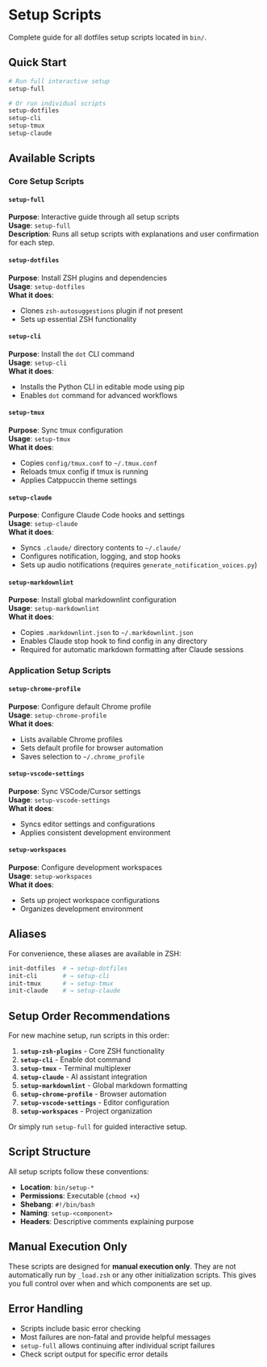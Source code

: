 # Setup Scripts

Complete guide for all dotfiles setup scripts located in `bin/`.

## Quick Start

```bash
# Run full interactive setup
setup-full

# Or run individual scripts
setup-dotfiles
setup-cli
setup-tmux
setup-claude
```

## Available Scripts

### Core Setup Scripts

#### `setup-full`

**Purpose**: Interactive guide through all setup scripts  
**Usage**: `setup-full`  
**Description**: Runs all setup scripts with explanations and user confirmation for each step.

#### `setup-dotfiles`

**Purpose**: Install ZSH plugins and dependencies  
**Usage**: `setup-dotfiles`  
**What it does**:

- Clones `zsh-autosuggestions` plugin if not present
- Sets up essential ZSH functionality

#### `setup-cli`

**Purpose**: Install the `dot` CLI command  
**Usage**: `setup-cli`  
**What it does**:

- Installs the Python CLI in editable mode using pip
- Enables `dot` command for advanced workflows

#### `setup-tmux`

**Purpose**: Sync tmux configuration  
**Usage**: `setup-tmux`  
**What it does**:

- Copies `config/tmux.conf` to `~/.tmux.conf`
- Reloads tmux config if tmux is running
- Applies Catppuccin theme settings

#### `setup-claude`

**Purpose**: Configure Claude Code hooks and settings  
**Usage**: `setup-claude`  
**What it does**:

- Syncs `.claude/` directory contents to `~/.claude/`
- Configures notification, logging, and stop hooks
- Sets up audio notifications (requires `generate_notification_voices.py`)

#### `setup-markdownlint`

**Purpose**: Install global markdownlint configuration  
**Usage**: `setup-markdownlint`  
**What it does**:

- Copies `.markdownlint.json` to `~/.markdownlint.json`
- Enables Claude stop hook to find config in any directory
- Required for automatic markdown formatting after Claude sessions

### Application Setup Scripts

#### `setup-chrome-profile`

**Purpose**: Configure default Chrome profile  
**Usage**: `setup-chrome-profile`  
**What it does**:

- Lists available Chrome profiles
- Sets default profile for browser automation
- Saves selection to `~/.chrome_profile`

#### `setup-vscode-settings`

**Purpose**: Sync VSCode/Cursor settings  
**Usage**: `setup-vscode-settings`  
**What it does**:

- Syncs editor settings and configurations
- Applies consistent development environment

#### `setup-workspaces`

**Purpose**: Configure development workspaces  
**Usage**: `setup-workspaces`  
**What it does**:

- Sets up project workspace configurations
- Organizes development environment

## Aliases

For convenience, these aliases are available in ZSH:

```bash
init-dotfiles  # → setup-dotfiles
init-cli       # → setup-cli  
init-tmux      # → setup-tmux
init-claude    # → setup-claude
```

## Setup Order Recommendations

For new machine setup, run scripts in this order:

1. **`setup-zsh-plugins`** - Core ZSH functionality
2. **`setup-cli`** - Enable dot command
3. **`setup-tmux`** - Terminal multiplexer
4. **`setup-claude`** - AI assistant integration
5. **`setup-markdownlint`** - Global markdown formatting
6. **`setup-chrome-profile`** - Browser automation
7. **`setup-vscode-settings`** - Editor configuration
8. **`setup-workspaces`** - Project organization

Or simply run `setup-full` for guided interactive setup.

## Script Structure

All setup scripts follow these conventions:

- **Location**: `bin/setup-*`
- **Permissions**: Executable (`chmod +x`)
- **Shebang**: `#!/bin/bash`
- **Naming**: `setup-<component>`
- **Headers**: Descriptive comments explaining purpose

## Manual Execution Only

These scripts are designed for **manual execution only**. They are not automatically run by `_load.zsh` or any other initialization scripts. This gives you full control over when and which components are set up.

## Error Handling

- Scripts include basic error checking
- Most failures are non-fatal and provide helpful messages
- `setup-full` allows continuing after individual script failures
- Check script output for specific error details
